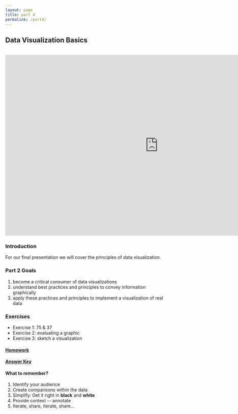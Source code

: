 ```yaml
---
layout: page
title: part 4
permalink: /part4/
---
```


## Data Visualization Basics
<br>
<iframe src="https://docs.google.com/presentation/d/186LxIQ8fLcmwlroeT8-z3LDm1QQ7zMFtqTH1k5i3lmw/embed?start=false&loop=false&delayms=3000" frameborder="0" width="960" height="569" allowfullscreen="true" mozallowfullscreen="true" webkitallowfullscreen="true"></iframe>
<br>   

### Introduction  
For our final presentation we will cover the principles of data visualization.   


###  Part 2 Goals  
1. become a critical consumer of data visualizations
2. understand best practices and principles to convey information graphically
3. apply these practices and principles to implement a visualization of real data   


### Exercises   
- Exercise 1: 75 & 37 
- Exercise 2: evaluating a graphic
- Exercise 3: sketch a visualization  

#### [Homework](https://github.com/GeoCenter/StataTraining/blob/master/Day4/DoFiles/visualizationWarmup.do)       



#### [Answer Key](https://github.com/GeoCenter/StataTraining/blob/master/Day4/DoFiles/visualizationWarmup_answers.do)      


 
#### What to remember?  
1. Identify your audience
2. Create comparisons within the data
3. Simplify: Get it right in __black__ and __white__
4. Provide context -- annotate
5. Iterate, share, iterate, share...
